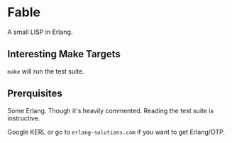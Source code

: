 # Fable

A small LISP in Erlang.

## Interesting Make Targets

`make` will run the test suite.

## Prerquisites

Some Erlang.
Though it's heavily commented.
Reading the test suite is instructive.

Google KERL or go to `erlang-solutions.com` if you want to get Erlang/OTP.
